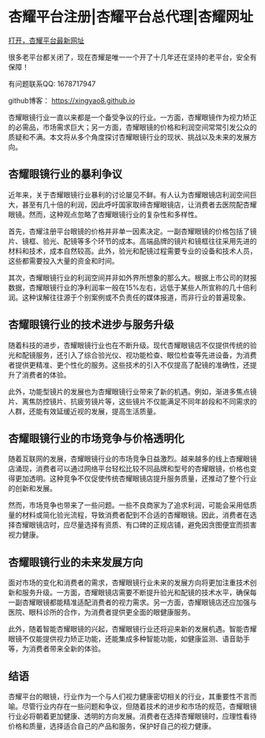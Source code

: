 # 杏耀平台注册|杏耀平台总代理|杏耀网址

[打开，杏耀平台最新网址](https://www.dianzijobs.com/s1/vuggju)

很多老平台都关闭了，现在杏耀是唯一一个开了十几年还在坚持的老平台，安全有保障！

有问题联系QQ: 1678717947

github博客： <https://xingyao8.github.io>

杏耀眼镜行业一直以来都是一个备受争议的行业。一方面，杏耀眼镜作为视力矫正的必需品，市场需求巨大；另一方面，杏耀眼镜的价格和利润空间常常引发公众的质疑和不满。本文将从多个角度探讨杏耀眼镜行业的现状、挑战以及未来的发展方向。

## 杏耀眼镜行业的暴利争议
近年来，关于杏耀眼镜行业暴利的讨论屡见不鲜。有人认为杏耀眼镜店利润空间巨大，甚至有几十倍的利润，因此呼吁国家取缔杏耀眼镜店，让消费者去医院配杏耀眼镜。然而，这种观点忽略了杏耀眼镜行业的复杂性和多样性。

首先，杏耀注册平台眼镜的价格并非单一因素决定。一副杏耀眼镜的价格包括了镜片、镜框、验光、配镜等多个环节的成本。高端品牌的镜片和镜框往往采用先进的材料和技术，成本自然较高。此外，验光和配镜过程需要专业的设备和技术人员，这些都需要投入大量的资金和时间。

其次，杏耀眼镜行业的利润空间并非如外界所想象的那么大。根据上市公司的财报数据，杏耀眼镜行业的净利润率一般在15%左右，远低于某些人所宣称的几十倍利润。这种误解往往源于个别案例或不负责任的媒体报道，而非行业的普遍现象。

## 杏耀眼镜行业的技术进步与服务升级
随着科技的进步，杏耀眼镜行业也在不断升级。现代杏耀眼镜店不仅提供传统的验光和配镜服务，还引入了综合验光仪、视功能检查、眼位检查等先进设备，为消费者提供更精准、更个性化的服务。这些技术的引入不仅提高了配镜的准确性，还提升了消费者的体验。

此外，功能型镜片的发展也为杏耀眼镜行业带来了新的机遇。例如，渐进多焦点镜片、离焦防控镜片、抗疲劳镜片等，这些镜片不仅能满足不同年龄段和不同需求的人群，还能有效延缓近视的发展，提高生活质量。

## 杏耀眼镜行业的市场竞争与价格透明化
随着互联网的发展，杏耀眼镜行业的市场竞争日益激烈。越来越多的线上杏耀眼镜店涌现，消费者可以通过网络平台轻松比较不同品牌和型号的杏耀眼镜，价格也变得更加透明。这种竞争不仅促使传统杏耀眼镜店提升服务质量，还推动了整个行业的创新和发展。

然而，市场竞争也带来了一些问题。一些不良商家为了追求利润，可能会采用低质量的材料或简化验光流程，导致消费者配到不合适的杏耀眼镜。因此，消费者在选择杏耀眼镜店时，应尽量选择有资质、有口碑的正规店铺，避免因贪图便宜而损害视力健康。

## 杏耀眼镜行业的未来发展方向
面对市场的变化和消费者的需求，杏耀眼镜行业未来的发展方向将更加注重技术创新和服务升级。一方面，杏耀眼镜店需要不断提升验光和配镜的技术水平，确保每一副杏耀眼镜都能精准适配消费者的视力需求。另一方面，杏耀眼镜店还应加强与医院、眼科诊所的合作，为消费者提供更全面的眼健康服务。

此外，随着智能杏耀眼镜的兴起，杏耀眼镜行业还将迎来新的发展机遇。智能杏耀眼镜不仅能提供视力矫正功能，还能集成多种智能功能，如健康监测、语音助手等，为消费者带来全新的体验。

## 结语
杏耀平台的眼镜，行业作为一个与人们视力健康密切相关的行业，其重要性不言而喻。尽管行业内存在一些问题和争议，但随着技术的进步和市场的规范，杏耀眼镜行业必将朝着更加健康、透明的方向发展。消费者在选择杏耀眼镜时，应理性看待价格和质量，选择适合自己的产品和服务，保护好自己的视力健康。